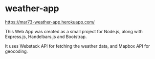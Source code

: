 # weather-app

https://mar73-weather-app.herokuapp.com/

This Web App was created as a small project for Node.js, along with Express.js, Handelbars.js and Bootstrap.

It uses Webstack API for fetching the weather data, and Mapbox API for geocoding.
